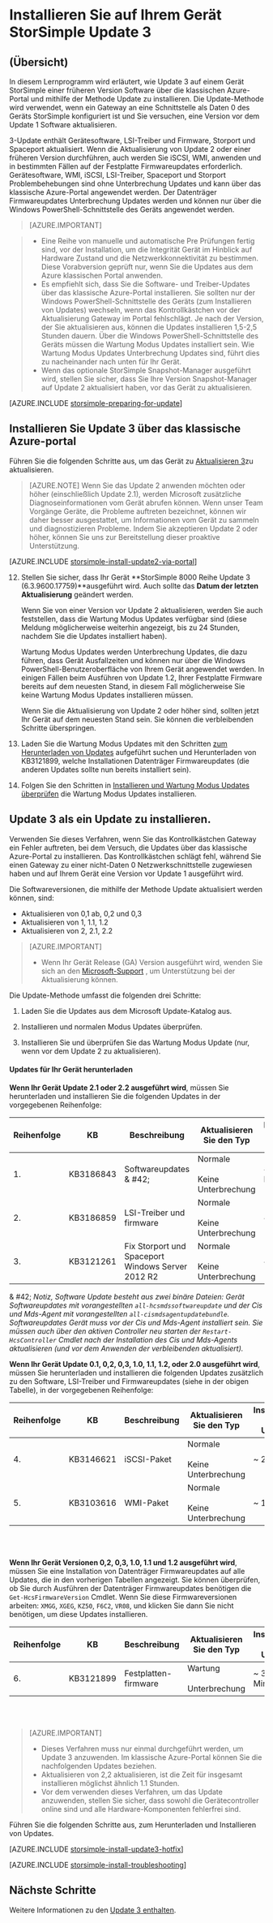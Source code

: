 <properties
   pageTitle="Installieren Sie Update 3 auf Ihrem Gerät StorSimple | Microsoft Azure"
   description="Erläutert, wie Sie StorSimple 8000 Reihe Update 3 auf dem mobilen Gerät StorSimple 8000-Serie zu installieren."
   services="storsimple"
   documentationCenter="NA"
   authors="alkohli"
   manager="carmonm"
   editor="" />
<tags
   ms.service="storsimple"
   ms.devlang="NA"
   ms.topic="article"
   ms.tgt_pltfrm="NA"
   ms.workload="TBD"
   ms.date="10/05/2016"
   ms.author="alkohli" />

# <a name="install-update-3-on-your-storsimple-device"></a>Installieren Sie auf Ihrem Gerät StorSimple Update 3

## <a name="overview"></a>(Übersicht)

In diesem Lernprogramm wird erläutert, wie Update 3 auf einem Gerät StorSimple einer früheren Version Software über die klassischen Azure-Portal und mithilfe der Methode Update zu installieren. Die Update-Methode wird verwendet, wenn ein Gateway an eine Schnittstelle als Daten 0 des Geräts StorSimple konfiguriert ist und Sie versuchen, eine Version vor dem Update 1 Software aktualisieren.

3-Update enthält Gerätesoftware, LSI-Treiber und Firmware, Storport und Spaceport aktualisiert. Wenn die Aktualisierung von Update 2 oder einer früheren Version durchführen, auch werden Sie iSCSI, WMI, anwenden und in bestimmten Fällen auf der Festplatte Firmwareupdates erforderlich. Gerätesoftware, WMI, iSCSI, LSI-Treiber, Spaceport und Storport Problembehebungen sind ohne Unterbrechung Updates und kann über das klassische Azure-Portal angewendet werden. Der Datenträger Firmwareupdates Unterbrechung Updates werden und können nur über die Windows PowerShell-Schnittstelle des Geräts angewendet werden. 

> [AZURE.IMPORTANT]

> - Eine Reihe von manuelle und automatische Pre Prüfungen fertig sind, vor der Installation, um die Integrität Gerät im Hinblick auf Hardware Zustand und die Netzwerkkonnektivität zu bestimmen. Diese Vorabversion geprüft nur, wenn Sie die Updates aus dem Azure klassischen Portal anwenden.
> - Es empfiehlt sich, dass Sie die Software- und Treiber-Updates über das klassische Azure-Portal installieren. Sie sollten nur der Windows PowerShell-Schnittstelle des Geräts (zum Installieren von Updates) wechseln, wenn das Kontrollkästchen vor der Aktualisierung Gateway im Portal fehlschlägt. Je nach der Version, der Sie aktualisieren aus, können die Updates installieren 1,5-2,5 Stunden dauern. Über die Windows PowerShell-Schnittstelle des Geräts müssen die Wartung Modus Updates installiert sein. Wie Wartung Modus Updates Unterbrechung Updates sind, führt dies zu nacheinander nach unten für Ihr Gerät.
> - Wenn das optionale StorSimple Snapshot-Manager ausgeführt wird, stellen Sie sicher, dass Sie Ihre Version Snapshot-Manager auf Update 2 aktualisiert haben, vor das Gerät zu aktualisieren.

[AZURE.INCLUDE [storsimple-preparing-for-update](../../includes/storsimple-preparing-for-updates.md)]

## <a name="install-update-3-via-the-azure-classic-portal"></a>Installieren Sie Update 3 über das klassische Azure-portal

Führen Sie die folgenden Schritte aus, um das Gerät zu [Aktualisieren 3](storsimple-update3-release-notes.md)zu aktualisieren.


> [AZURE.NOTE]
Wenn Sie das Update 2 anwenden möchten oder höher (einschließlich Update 2.1), werden Microsoft zusätzliche Diagnoseinformationen vom Gerät abrufen können. Wenn unser Team Vorgänge Geräte, die Probleme auftreten bezeichnet, können wir daher besser ausgestattet, um Informationen vom Gerät zu sammeln und diagnostizieren Probleme. Indem Sie akzeptieren Update 2 oder höher, können Sie uns zur Bereitstellung dieser proaktive Unterstützung.

[AZURE.INCLUDE [storsimple-install-update2-via-portal](../../includes/storsimple-install-update2-via-portal.md)]

12. Stellen Sie sicher, dass Ihr Gerät **StorSimple 8000 Reihe Update 3 (6.3.9600.17759)**ausgeführt wird. Auch sollte das **Datum der letzten Aktualisierung** geändert werden. 

    Wenn Sie von einer Version vor Update 2 aktualisieren, werden Sie auch feststellen, dass die Wartung Modus Updates verfügbar sind (diese Meldung möglicherweise weiterhin angezeigt, bis zu 24 Stunden, nachdem Sie die Updates installiert haben).

    Wartung Modus Updates werden Unterbrechung Updates, die dazu führen, dass Gerät Ausfallzeiten und können nur über die Windows PowerShell-Benutzeroberfläche von Ihrem Gerät angewendet werden. In einigen Fällen beim Ausführen von Update 1.2, Ihrer Festplatte Firmware bereits auf dem neuesten Stand, in diesem Fall möglicherweise Sie keine Wartung Modus Updates installieren müssen.

    Wenn Sie die Aktualisierung von Update 2 oder höher sind, sollten jetzt Ihr Gerät auf dem neuesten Stand sein. Sie können die verbleibenden Schritte überspringen.

13. Laden Sie die Wartung Modus Updates mit den Schritten [zum Herunterladen von Updates](#to-download-hotfixes) aufgeführt suchen und Herunterladen von KB3121899, welche Installationen Datenträger Firmwareupdates (die anderen Updates sollte nun bereits installiert sein).

13. Folgen Sie den Schritten in [Installieren und Wartung Modus Updates überprüfen](#to-install-and-verify-maintenance-mode-hotfixes) die Wartung Modus Updates installieren. 

  

## <a name="install-update-3-as-a-hotfix"></a>Update 3 als ein Update zu installieren.

Verwenden Sie dieses Verfahren, wenn Sie das Kontrollkästchen Gateway ein Fehler auftreten, bei dem Versuch, die Updates über das klassische Azure-Portal zu installieren. Das Kontrollkästchen schlägt fehl, während Sie einen Gateway zu einer nicht-Daten 0 Netzwerkschnittstelle zugewiesen haben und auf Ihrem Gerät eine Version vor Update 1 ausgeführt wird.

Die Softwareversionen, die mithilfe der Methode Update aktualisiert werden können, sind:

- Aktualisieren von 0,1 ab, 0,2 und 0,3
- Aktualisieren von 1, 1.1, 1.2
- Aktualisieren von 2, 2.1, 2.2 

> [AZURE.IMPORTANT]
>
> - Wenn Ihr Gerät Release (GA) Version ausgeführt wird, wenden Sie sich an den [Microsoft-Support](storsimple-contact-microsoft-support.md) , um Unterstützung bei der Aktualisierung können.

Die Update-Methode umfasst die folgenden drei Schritte:

1.  Laden Sie die Updates aus dem Microsoft Update-Katalog aus.

2.  Installieren und normalen Modus Updates überprüfen.

3.  Installieren Sie und überprüfen Sie das Wartung Modus Update (nur, wenn vor dem Update 2 zu aktualisieren).


#### <a name="download-updates-for-your-device"></a>Updates für Ihr Gerät herunterladen

**Wenn Ihr Gerät Update 2.1 oder 2.2 ausgeführt wird**, müssen Sie herunterladen und installieren Sie die folgenden Updates in der vorgegebenen Reihenfolge:

| Reihenfolge  | KB        | Beschreibung                    | Aktualisieren Sie den Typ  | Installieren der Uhrzeit |
|--------|-----------|-------------------------|------------- |-------------|
| 1.      | KB3186843 | Softwareupdates & #42;  |  Normale <br></br>Keine Unterbrechung     | ~ 45 Minuten |
| 2.      | KB3186859 | LSI-Treiber und firmware             |  Normale <br></br>Keine Unterbrechung      | ~ 20 Min. |
| 3.      | KB3121261 | Fix Storport und Spaceport </br> Windows Server 2012 R2 |  Normale <br></br>Keine Unterbrechung      | ~ 20 Min. |

& #42;  *Notiz, Software Update besteht aus zwei binäre Dateien: Gerät Softwareupdates mit vorangestellten `all-hcsmdssoftwareupdate` und der Cis und Mds-Agent mit vorangestellten `all-cismdsagentupdatebundle`. Softwareupdates Gerät muss vor der Cis und Mds-Agent installiert sein. Sie müssen auch über den aktiven Controller neu starten der `Restart-HcsController` Cmdlet nach der Installation des Cis und Mds-Agents aktualisieren (und vor dem Anwenden der verbleibenden aktualisiert).* 


**Wenn Ihr Gerät Update 0.1, 0,2, 0,3, 1.0, 1.1, 1.2, oder 2.0 ausgeführt wird**, müssen Sie herunterladen und installieren die folgenden Updates zusätzlich zu den Software, LSI-Treiber und Firmwareupdates (siehe in der obigen Tabelle), in der vorgegebenen Reihenfolge:

| Reihenfolge  | KB        | Beschreibung                    | Aktualisieren Sie den Typ  | Installieren der Uhrzeit |
|--------|-----------|-------------------------|------------- |-------------|
| 4.      | KB3146621 | iSCSI-Paket | Normale <br></br>Keine Unterbrechung  | ~ 20 Min. |
| 5.      | KB3103616 | WMI-Paket |  Normale <br></br>Keine Unterbrechung      | ~ 12 Min. |


<br></br>

**Wenn Ihr Gerät Versionen 0,2, 0,3, 1.0, 1.1 und 1.2 ausgeführt wird**, müssen Sie eine Installation von Datenträger Firmwareupdates auf alle Updates, die in den vorherigen Tabellen angezeigt. Sie können überprüfen, ob Sie durch Ausführen der Datenträger Firmwareupdates benötigen die `Get-HcsFirmwareVersion` Cmdlet. Wenn Sie diese Firmwareversionen arbeiten: `XMGG`, `XGEG`, `KZ50`, `F6C2`, `VR08`, und klicken Sie dann Sie nicht benötigen, um diese Updates installieren.


| Reihenfolge  | KB        | Beschreibung                    | Aktualisieren Sie den Typ  | Installieren der Uhrzeit |
|--------|-----------|-------------------------|------------- |-------------|
| 6.      | KB3121899 | Festplatten-firmware              |  Wartung <br></br>Unterbrechung      | ~ 30 Minuten |
 
<br></br>

> [AZURE.IMPORTANT]
>
> - Dieses Verfahren muss nur einmal durchgeführt werden, um Update 3 anzuwenden. Im klassische Azure-Portal können Sie die nachfolgenden Updates beziehen.
> - Aktualisieren von 2,2 aktualisieren, ist die Zeit für insgesamt installieren möglichst ähnlich 1.1 Stunden.
> - Vor dem verwenden dieses Verfahren, um das Update anzuwenden, stellen Sie sicher, dass sowohl die Gerätecontroller online sind und alle Hardware-Komponenten fehlerfrei sind.

Führen Sie die folgenden Schritte aus, zum Herunterladen und Installieren von Updates.

[AZURE.INCLUDE [storsimple-install-update3-hotfix](../../includes/storsimple-install-update3-hotfix.md)]

[AZURE.INCLUDE [storsimple-install-troubleshooting](../../includes/storsimple-install-troubleshooting.md)]

## <a name="next-steps"></a>Nächste Schritte

Weitere Informationen zu den [Update 3 enthalten](storsimple-update3-release-notes.md).
